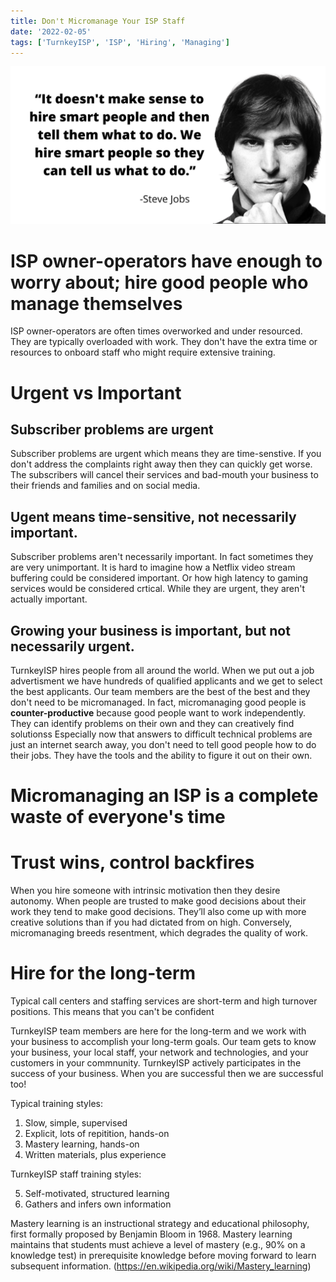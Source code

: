 ```yaml
---
title: Don't Micromanage Your ISP Staff
date: '2022-02-05'
tags: ['TurnkeyISP', 'ISP', 'Hiring', 'Managing']
---
```


![hire-smart-people-steve-jobs](/public/static/images/hire-smart-people-steve-jobs.png)

# ISP owner-operators have enough to worry about; hire good people who manage themselves

ISP owner-operators are often times overworked and under resourced. They are typically overloaded with
work. They don't have the extra time or resources to onboard staff who might require extensive training.

# Urgent vs Important

## Subscriber problems are urgent

Subscriber problems are urgent which means they are time-senstive. If you don't address the complaints right away then they
can quickly get worse. The subscribers will cancel their services and bad-mouth your business to their friends and families
and on social media.

## Ugent means time-sensitive, not necessarily important.

Subscriber problems aren't necessarily important. In fact sometimes they are very unimportant. It is hard to imagine how a
Netflix video stream buffering could be considered important. Or how high latency to gaming services would be considered
crtical. While they are urgent, they aren't actually important.

## Growing your business is important, but not necessarily urgent.

TurnkeyISP hires people from all around the world. When we put out a job advertisment we have hundreds of qualified applicants
and we get to select the best applicants. Our team members are the best of the best and they don't need to be micromanaged. In
fact, micromanaging good people is **counter-productive** because good people want to work independently. They can identify
problems on their own and they can creatively find solutionss Especially now that answers to difficult technical problems are
just an internet search away, you don't need to tell good people how to do their jobs. They have the tools and the ability to
figure it out on their own.

# Micromanaging an ISP is a complete waste of everyone's time

# Trust wins, control backfires

When you hire someone with intrinsic motivation then they desire autonomy. When people are trusted to make good decisions about
their work they tend to make good decisions. They’ll also come up with more creative solutions than if you had dictated
from on high. Conversely, micromanaging breeds resentment, which degrades the quality of work.

# Hire for the long-term

Typical call centers and staffing services are short-term and high turnover positions. This means that you can't be confident

TurnkeyISP team members are here for the long-term and we work with your business to accomplish your long-term goals. Our team gets
to know your business, your local staff, your network and technologies, and your customers in your commnunity. TurnkeyISP actively
participates in the success of your business. When you are successful then we are successful too!

Typical training styles:

1. Slow, simple, supervised
2. Explicit, lots of repitition, hands-on
3. Mastery learning, hands-on
4. Written materials, plus experience

TurnkeyISP staff training styles:

5. Self-motivated, structured learning
6. Gathers and infers own information

Mastery learning is an instructional strategy and educational philosophy, first formally proposed by Benjamin Bloom in 1968.
Mastery learning maintains that students must achieve a level of mastery (e.g., 90% on a knowledge test) in prerequisite
knowledge before moving forward to learn subsequent information. (https://en.wikipedia.org/wiki/Mastery_learning)
